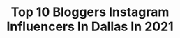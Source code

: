 ---
title: Top 10 Bloggers Instagram Influencers In Dallas In 2021
description: >-
  Find top bloggers Instagram influencers in Dallas in 2021. Most popular hashtags: #dallasblogger #liketkit #blogger #fall.
platform: Instagram
hits: 108
text_top: Identify the most popular Instagram influencers on inBeat.
text_bottom: Our platform aggregates 108 Instagram influencers like this in Dallas, United States for you to contact.
profiles:
  - username: "iamsarahmize"
    fullname: >-
      Sarah Mize / Dallas Blogger
    bio: >-
      🍸 Full time blogger @dallaslovelist 👩🏻‍💻 Social Media Expert @studiolovelist ✨Founder @citylovelist 🎧 @2chainz 🏈 @vol_sports + 🍕enthusiast
    location: "United States"
    followers: 23015
    engagement: 138
    commentsToLikes: 0.054494
    id: ck5pxeeu0rdqu0i11cxgny809
    verified: false
    hashtags: "#sbfunside, #kansascity, #imsorry, #thegreatamericantakeoutdfw"
  - username: "southern_belle_living"
    fullname: >-
      L A U R A  B E L L E
    bio: >-
      | Georgia | • Choose Happy 💗 • #PowerYourPlatform 👗 • Travel Blogger sharing Fashion, Relationship, Lifestyle & Positivity
    location: "United States"
    followers: 20495
    engagement: 386
    commentsToLikes: 0.109917
    id: ck5c07swqslrq0i11shut3acb
    verified: false
    hashtags: "#leopard, #love, #liketoknowit, #amazon"
  - username: "heleneinbetween"
    fullname: >-
      Helene Sula |Lifestyle Blogger
    bio: >-
      Storyteller. Exploring America via RV w/ 2 pups & 1 husband. Lived last 3 years in Europe, now back home in Texas! My candle line @nostalgiccandle ⬇️
    location: "United States"
    followers: 165429
    engagement: 326
    commentsToLikes: 0.053131
    id: ck0w2u1drq6he0i19k0mvn2ss
    verified: false
    hashtags: "#reels, #fall, #travelblogger, #newengland"
  - username: "brooke_kenney"
    fullname: >-
      B R O O K E | K E N N E Y
    bio: >-
      Fashion Blogger 📍Dallas, TX , AR Native 🌟proud supporter of #ootds and retail therapy 💌let's collab: brookekenneyblog@gmail.com
    location: "United States"
    followers: 18540
    engagement: 321
    commentsToLikes: 0.115558
    id: ck5heegjlshd20i11dh278kjn
    verified: false
    hashtags: "#dallastx, #liketkit, #lovelulus, #lulusambassador"
  - username: "teachingandlaundry"
    fullname: >-
      JAC MIZEUR
    bio: >-
      ⭐️ Fashion, Travel & Book Blogger 📖 Dallas Teacher 💍 Bride to be 📧 teachingandlaundry@gmail.com
    location: "United States"
    followers: 30631
    engagement: 168
    commentsToLikes: 0.302652
    id: ck6tuzi4ejbf40j71ni6yg1af
    verified: false
    hashtags: "#lovelulus, #lulusambassador, #liketkit, #spanxstyle"
  - username: "thebravoboy"
    fullname: >-
      Bravo Boy
    bio: >-
      Bravo TV Blogger! 📍 Dallas, TX 👚MERCHANDISE👕
    location: "United States"
    followers: 26287
    engagement: 367
    commentsToLikes: 0.050116
    id: ck0w3it7stmq20i19jr31ohaa
    verified: false
    hashtags: "#realhousewives, #married2med, #gay, #nochill"
  - username: "hollykstyles"
    fullname: >-
      Holly
    bio: >-
      floridian | dallas tx sharing tall fashion & lifestyle link below to shop my posts
    location: "United States"
    followers: 3987
    engagement: 902
    commentsToLikes: 0.314633
    id: ckaowm7if9gug0i78mtyycrlx
    verified: false
    hashtags: "#dearjohndenim, #lifestyleblogger, #texas, #fall"
  - username: "camila.tonello"
    fullname: >-
      🅂🄸🄼🄿🄻🄴 🄼🄾🅃🄷🄴🅁🄷🄾🄾🄳
    bio: >-
      𝙈𝙤𝙩𝙝𝙚𝙧𝙝𝙤𝙤𝙙 | 𝙡𝙞𝙛𝙚𝙨𝙩𝙮𝙡𝙚 | 𝙛𝙖𝙞𝙩𝙝 💌 Collab: camilatonello@gmail.com 𝙤𝙧 DM
    location: "United States"
    followers: 17503
    engagement: 326
    commentsToLikes: 0.057212
    id: ck5q8gthn645u0i11ap8mk0lb
    verified: false
    hashtags: "#fortworthfoodie, #dallastexas, #fe, #fortworthmom"
  - username: "camille.elena"
    fullname: >-
      Camille Elena • Dallas Blogger
    bio: >-
      #MillennialMama | Style + Beauty + Life #Chamoy Candy slinger: @camis.candies TikTok: camille.elena 🐥: @camilleelenaa 📧: camille.elena.blog@gmail.com
    location: "United States"
    followers: 30773
    engagement: 242
    commentsToLikes: 0.106070
    id: ck0u9ateb9dxr0i19cumubcpe
    verified: false
    hashtags: "#dallasmoms, #kohls, #kohlsfinds, #mominfluencer"
  - username: "marblelouslypetite"
    fullname: >-
      Abby | Dallas Blogger
    bio: >-
      AFFORDABLE STYLE・BEAUTY ★ 5'0" petite + curvy ♥︎ new wifey ✸ brightening your feed with fun colors ✉︎ abby@marblelouslypetite.com ☾ shop my looks ⤵
    location: "United States"
    followers: 53141
    engagement: 205
    commentsToLikes: 0.180026
    id: ck15ruvrx9tvn0i198lzs99h4
    verified: false
    hashtags: "#hairgoals"
---